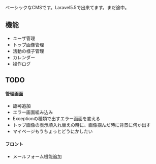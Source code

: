 ベーシックなCMSです。Laravel5.5で出来てます。まだ途中。

## 機能
- ユーザ管理
- トップ画像管理
- 活動の様子管理
- カレンダー
- 操作ログ

## TODO

#### 管理画面
- ~~認可追加~~
- エラー画面組み込み
- Exceptionの種類で出すエラー画面を変える
- トップ画像の表示順入れ替えの時に、画像掴んだ時に背景に何か出す
- マイページもうちょっとどうにかしたい

#### フロント
- メールフォーム機能追加